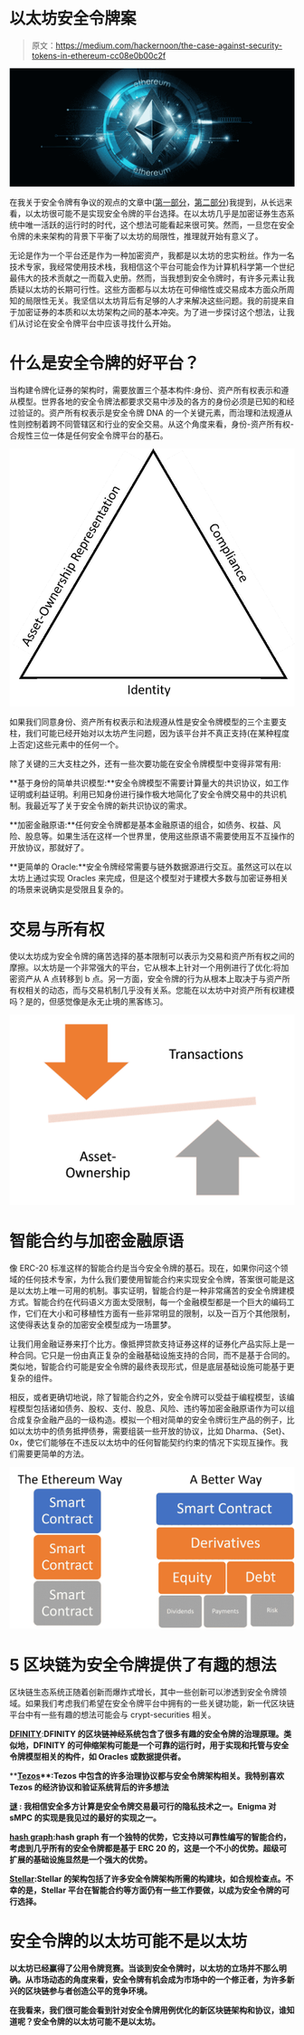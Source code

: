 # 以太坊安全令牌案

> 原文：<https://medium.com/hackernoon/the-case-against-security-tokens-in-ethereum-cc08e0b00c2f>

![](img/57a2f05a7b9a80b35ab328323f627328.png)

在我关于安全令牌有争议的观点的文章中([第一部分](https://hackernoon.com/20-ideas-about-security-tokens-that-most-people-disagree-with-part-i-df86650fe55b)，[第二部分](https://hackernoon.com/20-ideas-about-security-tokens-that-most-people-disagree-with-part-ii-44dbc44ea456))我提到，从长远来看，以太坊很可能不是实现安全令牌的平台选择。在以太坊几乎是加密证券生态系统中唯一活跃的运行时的时代，这个想法可能看起来很可笑。然而，一旦您在安全令牌的未来架构的背景下平衡了以太坊的局限性，推理就开始有意义了。

无论是作为一个平台还是作为一种加密资产，我都是以太坊的忠实粉丝。作为一名技术专家，我经常使用技术栈，我相信这个平台可能会作为计算机科学第一个世纪最伟大的技术贡献之一而载入史册。然而，当我想到安全令牌时，有许多元素让我质疑以太坊的长期可行性。这些方面都与以太坊在可伸缩性或交易成本方面众所周知的局限性无关。我坚信以太坊背后有足够的人才来解决这些问题。我的前提来自于加密证券的本质和以太坊架构之间的基本冲突。为了进一步探讨这个想法，让我们从讨论在安全令牌平台中应该寻找什么开始。

# 什么是安全令牌的好平台？

当构建令牌化证券的架构时，需要放置三个基本构件:身份、资产所有权表示和遵从模型。世界各地的安全令牌法都要求交易中涉及的各方的身份必须是已知的和经过验证的。资产所有权表示是安全令牌 DNA 的一个关键元素，而治理和法规遵从性则控制着跨不同管辖区和行业的安全交易。从这个角度来看，身份-资产所有权-合规性三位一体是任何安全令牌平台的基石。

![](img/6054ab98f2467efdb2c994f652d0c162.png)

如果我们同意身份、资产所有权表示和法规遵从性是安全令牌模型的三个主要支柱，我们可能已经开始对以太坊产生问题，因为该平台并不真正支持(在某种程度上否定)这些元素中的任何一个。

除了关键的三大支柱之外，还有一些次要功能在安全令牌模型中变得非常有用:

**基于身份的简单共识模型:**安全令牌模型不需要计算量大的共识协议，如工作证明或利益证明。利用已知身份进行操作极大地简化了安全令牌交易中的共识机制。我最近写了关于安全令牌的新共识协议的需求。

**加密金融原语:**任何安全令牌都是基本金融原语的组合，如债务、权益、风险、股息等。如果生活在这样一个世界里，使用这些原语不需要使用互不互操作的开放协议，那就好了。

**更简单的 Oracle:**安全令牌经常需要与链外数据源进行交互。虽然这可以在以太坊上通过实现 Oracles 来完成，但是这个模型对于建模大多数与加密证券相关的场景来说确实是受限且复杂的。

# 交易与所有权

使以太坊成为安全令牌的痛苦选择的基本限制可以表示为交易和资产所有权之间的摩擦。以太坊是一个非常强大的平台，它从根本上针对一个用例进行了优化:将加密资产从 A 点转移到 b 点。另一方面，安全令牌的行为从根本上取决于与资产所有权相关的动态，而与交易机制几乎没有关系。您能在以太坊中对资产所有权建模吗？是的，但感觉像是永无止境的黑客练习。

![](img/f83e0ab43af2b75f359947209238c5c1.png)

# 智能合约与加密金融原语

像 ERC-20 标准这样的智能合约是当今安全令牌的基石。现在，如果你问这个领域的任何技术专家，为什么我们要使用智能合约来实现安全令牌，答案很可能是这是以太坊上唯一可用的机制。事实证明，智能合约是一种非常痛苦的安全令牌建模方式。智能合约在代码语义方面太受限制，每一个金融模型都是一个巨大的编码工作，它们在大小和可移植性方面有一些非常明显的限制，以及一百万个其他限制，这使得表达复杂的加密安全模型成为一场噩梦。

让我们用金融证券来打个比方。像抵押贷款支持证券这样的证券化产品实际上是一种合同。它只是一份由真正复杂的金融基础设施支持的合同，而不是基于合同的。类似地，智能合约可能是安全令牌的最终表现形式，但是底层基础设施可能基于更复杂的组件。

相反，或者更确切地说，除了智能合约之外，安全令牌可以受益于编程模型，该编程模型包括诸如债务、股权、支付、股息、风险、违约等加密金融原语作为可以组合成复杂金融产品的一级构造。模拟一个相对简单的安全令牌衍生产品的例子，比如以太坊中的债务抵押债券，需要组装一些开放的协议，比如 Dharma、{Set}、0x，使它们能够在不违反以太坊中的任何智能契约约束的情况下实现互操作。我们需要更简单的方法。

![](img/659bdbb27d4c35ce95fb38ae837f6ca4.png)

# 5 区块链为安全令牌提供了有趣的想法

区块链生态系统正随着创新而爆炸式增长，其中一些创新可以渗透到安全令牌领域。如果我们考虑我们希望在安全令牌平台中拥有的一些关键功能，新一代区块链平台中有一些有趣的想法可能会与 crypt-securities 相关。

**[**DFINITY**](https://dfinity.org/)**:**DFINITY 的区块链神经系统包含了很多有趣的安全令牌的治理原理。类似地，DFINITY 的可伸缩架构可能是一个可靠的运行时，用于实现和托管与安全令牌模型相关的构件，如 Oracles 或数据提供者。**

****[**Tezos**](https://tezos.com/)**:**Tezos 中包含的许多治理协议都与安全令牌架构相关。我特别喜欢 Tezos 的经济协议和验证系统背后的许多想法****

****[**谜**](https://enigma.co/) **:** 我相信安全多方计算是安全令牌交易最可行的隐私技术之一。Enigma 对 sMPC 的实现是我见过的最好的实现之一。****

******[**hash graph**](https://www.hedera.com/)**:**hash graph 有一个独特的优势，它支持以可靠性编写的智能合约，考虑到几乎所有的安全令牌都是基于 ERC 20 的，这是一个不小的优势。超级可扩展的基础设施显然是一个强大的优势。******

******[**Stellar**](https://www.stellar.org/)**:**Stellar 的架构包括了许多安全令牌架构所需的构建块，如合规检查点。不幸的是，Stellar 平台在智能合约等方面仍有一些工作要做，以成为安全令牌的可行选择。******

# ****安全令牌的以太坊可能不是以太坊****

****以太坊已经赢得了公用令牌竞赛。当谈到安全令牌时，以太坊的立场并不那么明确。从市场动态的角度来看，安全令牌有机会成为市场中的一个修正者，为许多新兴的区块链参与者创造公平的竞争环境。****

****在我看来，我们很可能会看到针对安全令牌用例优化的新区块链架构和协议，谁知道呢？安全令牌的以太坊可能不是以太坊。****